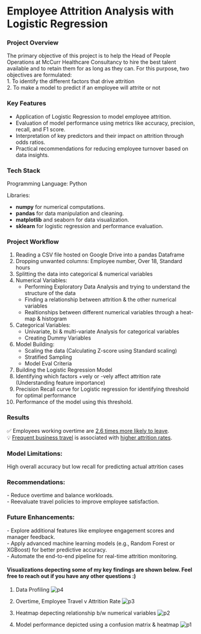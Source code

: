 **<h1>Employee Attrition Analysis with Logistic Regression</h1>**   

<h3>Project Overview</h3>
The primary objective of this project is to help the Head of People Operations at McCurr Healthcare Consultancy to hire the best talent available and to retain them for as long as they can. For this purpose, two objectives are formulated:</br>
1. To identify the different factors that drive attrition</br>
2. To make a model to predict if an employee will attrite or not

<h3>Key Features</h3>

- Application of Logistic Regression to model employee attrition.
- Evaluation of model performance using metrics like accuracy, precision, recall, and F1 score.
- Interpretation of key predictors and their impact on attrition through odds ratios.
- Practical recommendations for reducing employee turnover based on data insights.

<h3>Tech Stack</h3>

Programming Language: Python

Libraries:
- **numpy** for numerical computations.
- **pandas** for data manipulation and cleaning.
- **matplotlib** and seaborn for data visualization.
- **sklearn** for logistic regression and performance evaluation.


<h3>Project Workflow</h3>

1. Reading a CSV file hosted on Google Drive into a pandas Dataframe
2. Dropping unwanted columns: Employee number, Over 18, Standard hours
3. Splitting the data into categorical & numerical variables
4. Numerical Variables:
   - Performing Exploratory Data Analysis and trying to understand the structure of the data
   - Finding a relationship between attrition & the other numerical variables
   - Realtionships between different numerical variables through a heat-map & histogram
5. Categorical Variables: 
   - Univariate, bi & multi-variate Analysis for categorical variables
   - Creating Dummy Variables
6. Model Building:
   - Scaling the data (Calculating Z-score using Standard scaling)
   - Stratified Sampling
   - Model Eval Criteria
7. Building the Logistic Regression Model
8. Identifying which factors +vely or -vely affect attrition rate (Understanding feature importance)
9. Precision Recall curve for Logistic regression for identifying threshold for optimal performance
10. Performance of the model using this threshold.

<h3>Results</h3>
✅ Employees working overtime are <ins>2.6 times more likely to leave</ins>.</br>
💡 <ins>Frequent business travel</ins> is associated with <ins>higher attrition rates</ins>.

<h3>Model Limitations:</h3> High overall accuracy but low recall for predicting actual attrition cases

<h3>Recommendations:</h3>
- Reduce overtime and balance workloads.</br>
- Reevaluate travel policies to improve employee satisfaction.
   
<h3>Future Enhancements:</h3>
- Explore additional features like employee engagement scores and manager feedback.</br>
- Apply advanced machine learning models (e.g., Random Forest or XGBoost) for better predictive accuracy.</br>
- Automate the end-to-end pipeline for real-time attrition monitoring.</br>

<h4>Visualizations depecting some of my key findings are shown below. Feel free to reach out if you have any other questions :)</h4>

1. Data Profiling
![p4](https://github.com/user-attachments/assets/a7664cbf-3f2f-48f1-903a-ce5c191e51b7)

2. Overtime, Employee Travel v Attrition Rate
![p3](https://github.com/user-attachments/assets/9786836f-7efc-40c2-8a3d-acc6e53647ec)

3. Heatmap depecting relationship b/w numerical variables 
![p2](https://github.com/user-attachments/assets/e6686f17-538f-41b3-9c7e-0fd4c8d43010)

4. Model performance depicted using a confusion matrix & heatmap
![p1](https://github.com/user-attachments/assets/72213cc2-ec34-47fb-9271-11394f2e3637)

